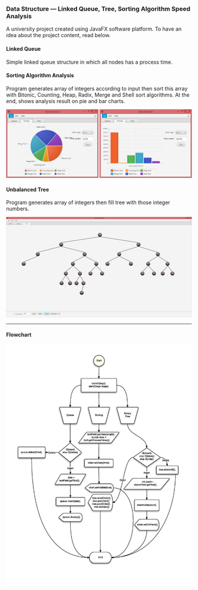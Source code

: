 ### Data Structure — Linked Queue, Tree, Sorting Algorithm Speed Analysis
A university project created using JavaFX software platform. To have an idea about the project content, read below.

#### Linked Queue
Simple linked queue structure in which all nodes has a process time.

#### Sorting Algorithm Analysis
Program generates array of integers according to input then sort this array with Bitonic, Counting, Heap, Radix, Merge and Shell sort algorithms. At the end, shows analysis result on pie and bar charts.

![charts](src/images/docs/charts.png)

#### Unbalanced Tree
Program generates array of integers then fill tree with those integer numbers.

![unbalanced-tree](src/images/docs/unbalanced_tree.png)

---

#### Flowchart

![flowchart](src/images/docs/flowchart.jpg)
